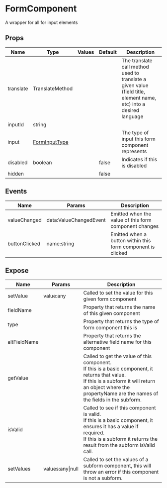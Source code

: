 # FormComponent

A wrapper for all for input elements
## Props

| Name    | Type | Values | Default | Description |
| -------- | ------- | -------- | ------- | ------- |
| translate | TranslateMethod ||  | The translate call method used to translate a given value (field title, element name, etc) into a desired language|
| inputId | string ||  | |
| input | [FormInputType](../types.md#FormInputType) ||  | The type of input this form component represents|
| disabled | boolean || false | Indicates if this is disabled|
| hidden |  || false | |
## Events

| Name    | Params | Description |
| ------- | ------- | ------- |
| valueChanged|data:ValueChangedEvent|Emitted when the value of this form component changes|
| buttonClicked|name:string|Emitted when a button within this form component is clicked|
## Expose

| Name    | Params | Description |
| ------- | ------- | ------- |
| setValue|value:any|Called to set the value for this given form component|
| fieldName||Property that returns the name of this given component|
| type||Property that returns the type of form component this is|
| altFieldName||Property that returns the alternative field name for this component|
| getValue||Called to get the value of this component.<br/>If this is a basic component, it returns that value.<br/>If this is a subform it will return an object where the propertyName are the names of the fields in the subform.|
| isValid||Called to see if this component is valid.<br/>If this is a basic component, it ensures it has a value if required.<br/>If this is a subform it returns the result from the subform isValid call.|
| setValues|values:any\|null|Called to set the values of a subform component, this will throw an error if this component is not a subform.|
